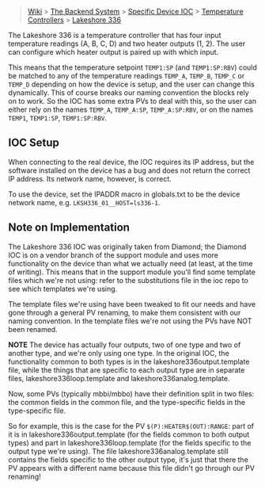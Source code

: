 > [Wiki](Home) > [The Backend System](The-Backend-System) > [Specific Device IOC](Specific-Device-IOC) > [Temperature Controllers](Temperature-Controllers) > [Lakeshore 336](Lakeshore336)

The Lakeshore 336 is a temperature controller that has four input temperature readings (A, B, C, D) and two heater outputs (1, 2). The user can configure which heater output is paired up with which input.

This means that the temperature setpoint `TEMP1:SP` (and `TEMP1:SP:RBV`) could be matched to any of the temperature readings `TEMP_A`, `TEMP_B`, `TEMP_C` or `TEMP_D` depending on how the device is setup, and the user can change this dynamically.
This of course breaks our naming convention the blocks rely on to work. So the IOC has some extra PVs to deal with this, so the user can either rely on the names `TEMP_A`, `TEMP_A:SP`, `TEMP_A:SP:RBV`, or on the names `TEMP1`, `TEMP1:SP`, `TEMP1:SP:RBV`.


## IOC Setup
When connecting to the real device, the IOC requires its IP address, but the software installed on the device has a bug and does not return the correct IP address. Its network name, however, is correct.

To use the device, set the IPADDR macro in globals.txt to be the device network name, e.g. `LKSH336_01__HOST=ls336-1`.

## Note on Implementation
The Lakeshore 336 IOC was originally taken from Diamond; the Diamond IOC is on a vendor branch of the support module and uses more functionality on the device than what we actually need (at least, at the time of writing). This means that in the support module you'll find some template files which we're not using: refer to the substitutions file in the ioc repo to see which templates we're using.

The template files we're using have been tweaked to fit our needs and have gone through a general PV renaming, to make them consistent with our naming convention. In the template files we're not using the PVs have NOT been renamed.

**NOTE**
The device has actually four outputs, two of one type and two of another type, and we're only using one type. In the original IOC, the functionality common to both types is in the lakeshore336output.template file, while the things that are specific to each output type are in separate files, lakeshore336loop.template and lakeshore336analog.template.

Now, some PVs (typically mbbi/mbbo) have their definition split in two files: the common fields in the common file, and the type-specific fields in the type-specific file.

So for example, this is the case for the PV `$(P):HEATER$(OUT):RANGE`: part of it is in lakeshore336output.template (for the fields common to both output types) and part in lakeshore336loop.template (for the fields specific to the output type we're using). The file lakeshore336analog.template still contains the fields specific to the other output type, it's just that there the PV appears with a different name because this file didn't go through our PV renaming!

